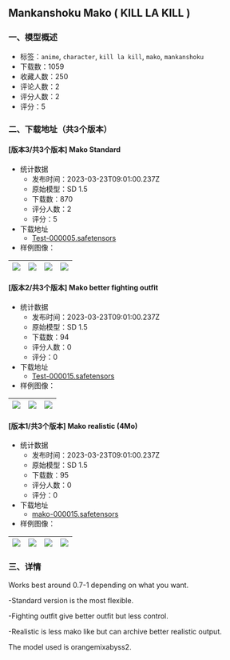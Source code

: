 ## Mankanshoku Mako ( KILL LA KILL )
### 一、模型概述

- 标签：`anime`, `character`, `kill la kill`, `mako`, `mankanshoku`
- 下载数：1059
- 收藏人数：250
- 评论人数：2
- 评分人数：2
- 评分：5

### 二、下载地址（共3个版本）

#### [版本3/共3个版本] Mako Standard

- 统计数据
  - 发布时间：2023-03-23T09:01:00.237Z
  - 原始模型：SD 1.5
  - 下载数：870
  - 评分人数：2
  - 评分：5
- 下载地址
  - [Test-000005.safetensors](https://civitai.com/api/download/models/27475)
- 样例图像：

| <img src="https://image.civitai.com/xG1nkqKTMzGDvpLrqFT7WA/46941df1-5a10-4ac5-e95b-09a2bb662300/width=450/302438.jpeg" /> | <img src="https://image.civitai.com/xG1nkqKTMzGDvpLrqFT7WA/f8f63b23-40b3-4475-7f3f-e0521da6e700/width=450/302483.jpeg" /> | <img src="https://image.civitai.com/xG1nkqKTMzGDvpLrqFT7WA/f08e95e1-f4c8-4a60-3647-d1a6885afa00/width=450/302479.jpeg" /> | <img src="https://image.civitai.com/xG1nkqKTMzGDvpLrqFT7WA/6aab40c5-7d2d-46bb-de7b-3e204a962800/width=450/302476.jpeg" /> |
| ---- | ---- | ---- | ---- |

#### [版本2/共3个版本] Mako better fighting outfit

- 统计数据
  - 发布时间：2023-03-23T09:01:00.237Z
  - 原始模型：SD 1.5
  - 下载数：94
  - 评分人数：0
  - 评分：0
- 下载地址
  - [Test-000015.safetensors](https://civitai.com/api/download/models/27569)
- 样例图像：

| <img src="https://image.civitai.com/xG1nkqKTMzGDvpLrqFT7WA/c91d80ed-31f7-4526-222d-3dd4d5dfa700/width=450/303695.jpeg" /> | <img src="https://image.civitai.com/xG1nkqKTMzGDvpLrqFT7WA/77ac86f9-254b-4fb5-16b2-b0c429147c00/width=450/303694.jpeg" /> | <img src="https://image.civitai.com/xG1nkqKTMzGDvpLrqFT7WA/00792a12-8012-4c87-a1a0-725f39f46000/width=450/303693.jpeg" /> |
| ---- | ---- | ---- |

#### [版本1/共3个版本] Mako realistic (4Mo)

- 统计数据
  - 发布时间：2023-03-23T09:01:00.237Z
  - 原始模型：SD 1.5
  - 下载数：95
  - 评分人数：0
  - 评分：0
- 下载地址
  - [mako-000015.safetensors](https://civitai.com/api/download/models/27568)
- 样例图像：

| <img src="https://image.civitai.com/xG1nkqKTMzGDvpLrqFT7WA/476ea332-c6d2-4832-093b-5bf5c9bbb300/width=450/303692.jpeg" /> | <img src="https://image.civitai.com/xG1nkqKTMzGDvpLrqFT7WA/2002991f-26f1-41ae-ba97-4e233e41ea00/width=450/303691.jpeg" /> | <img src="https://image.civitai.com/xG1nkqKTMzGDvpLrqFT7WA/cd33f037-8c1f-42a1-0247-b5811ccac700/width=450/303690.jpeg" /> | <img src="https://image.civitai.com/xG1nkqKTMzGDvpLrqFT7WA/f877550d-4233-4d43-ab97-94c557968900/width=450/303689.jpeg" /> |
| ---- | ---- | ---- | ---- |


### 三、详情
<p>Works best around 0.7-1 depending on what you want.</p><p></p><p>-Standard version is the most flexible.</p><p>-Fighting outfit give better outfit but less control.</p><p>-Realistic is less mako like but can archive better realistic output.</p><p></p><p>The model used is orangemixabyss2.</p>